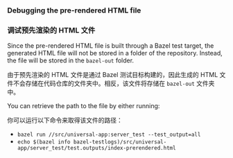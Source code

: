 ### Debugging the pre-rendered HTML file

### 调试预先渲染的 HTML 文件

Since the pre-rendered HTML file is built through a Bazel test target, the
generated HTML file will not be stored in a folder of the repository. Instead,
the file will be stored in the `bazel-out` folder.

由于预先渲染的 HTML 文件是通过 Bazel 测试目标构建的，因此生成的 HTML 文件不会存储在代码仓库的文件夹中。相反，该文件将存储在 `bazel-out` 文件夹中。

You can retrieve the path to the file by either running:

你可以运行以下命令来取得该文件的路径：

* `bazel run //src/universal-app:server_test --test_output=all`
* `echo $(bazel info bazel-testlogs)/src/universal-app/server_test/test.outputs/index-prerendered.html`
